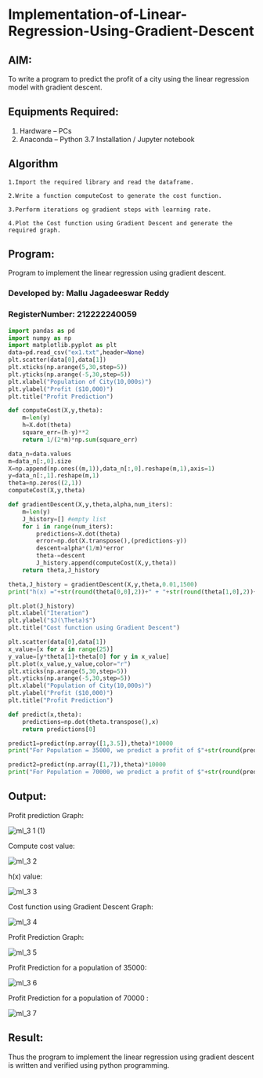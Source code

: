 # Implementation-of-Linear-Regression-Using-Gradient-Descent

## AIM:
To write a program to predict the profit of a city using the linear regression model with gradient descent.

## Equipments Required:
1. Hardware – PCs
2. Anaconda – Python 3.7 Installation / Jupyter notebook

## Algorithm
```
1.Import the required library and read the dataframe.

2.Write a function computeCost to generate the cost function.
 
3.Perform iterations og gradient steps with learning rate.

4.Plot the Cost function using Gradient Descent and generate the required graph. 
```
## Program:
Program to implement the linear regression using gradient descent.
### Developed by: Mallu Jagadeeswar Reddy
### RegisterNumber: 212222240059 
```python
import pandas as pd
import numpy as np
import matplotlib.pyplot as plt
data=pd.read_csv("ex1.txt",header=None)
plt.scatter(data[0],data[1])
plt.xticks(np.arange(5,30,step=5))
plt.yticks(np.arange(-5,30,step=5))
plt.xlabel("Population of City(10,000s)")
plt.ylabel("Profit ($10,000)")
plt.title("Profit Prediction")

def computeCost(X,y,theta):
    m=len(y) 
    h=X.dot(theta) 
    square_err=(h-y)**2
    return 1/(2*m)*np.sum(square_err) 

data_n=data.values
m=data_n[:,0].size
X=np.append(np.ones((m,1)),data_n[:,0].reshape(m,1),axis=1)
y=data_n[:,1].reshape(m,1)
theta=np.zeros((2,1))
computeCost(X,y,theta) 

def gradientDescent(X,y,theta,alpha,num_iters):
    m=len(y)
    J_history=[] #empty list
    for i in range(num_iters):
        predictions=X.dot(theta)
        error=np.dot(X.transpose(),(predictions-y))
        descent=alpha*(1/m)*error
        theta-=descent
        J_history.append(computeCost(X,y,theta))
    return theta,J_history

theta,J_history = gradientDescent(X,y,theta,0.01,1500)
print("h(x) ="+str(round(theta[0,0],2))+" + "+str(round(theta[1,0],2))+"x1")

plt.plot(J_history)
plt.xlabel("Iteration")
plt.ylabel("$J(\Theta)$")
plt.title("Cost function using Gradient Descent")

plt.scatter(data[0],data[1])
x_value=[x for x in range(25)]
y_value=[y*theta[1]+theta[0] for y in x_value]
plt.plot(x_value,y_value,color="r")
plt.xticks(np.arange(5,30,step=5))
plt.yticks(np.arange(-5,30,step=5))
plt.xlabel("Population of City(10,000s)")
plt.ylabel("Profit ($10,000)")
plt.title("Profit Prediction")

def predict(x,theta):
    predictions=np.dot(theta.transpose(),x)
    return predictions[0]

predict1=predict(np.array([1,3.5]),theta)*10000
print("For Population = 35000, we predict a profit of $"+str(round(predict1,0)))

predict2=predict(np.array([1,7]),theta)*10000
print("For Population = 70000, we predict a profit of $"+str(round(predict2,0)))
```

## Output:
Profit prediction Graph:


![ml_3 1 (1)](https://github.com/jagadeeshreddy561/Implementation-of-Linear-Regression-Using-Gradient-Descent/assets/120623104/bb055c36-c859-4726-84d9-0856a2c9169a)


Compute cost value:

![ml_3 2](https://github.com/jagadeeshreddy561/Implementation-of-Linear-Regression-Using-Gradient-Descent/assets/120623104/d7d4c4f8-040d-49a4-b621-9bd653c5d9d1)


h(x) value:


![ml_3 3](https://github.com/jagadeeshreddy561/Implementation-of-Linear-Regression-Using-Gradient-Descent/assets/120623104/cfd0b575-5042-4f96-9753-ced9dc4dbb61)


Cost function using Gradient Descent Graph:

![ml_3 4](https://github.com/jagadeeshreddy561/Implementation-of-Linear-Regression-Using-Gradient-Descent/assets/120623104/6fb60ce1-8328-4c45-8ef4-2c52a1d4165d)



Profit Prediction Graph:

![ml_3 5](https://github.com/jagadeeshreddy561/Implementation-of-Linear-Regression-Using-Gradient-Descent/assets/120623104/2e7fcf9c-6e32-4c8e-b3c2-c0f096b54040)



Profit Prediction for a population of 35000:


![ml_3 6](https://github.com/jagadeeshreddy561/Implementation-of-Linear-Regression-Using-Gradient-Descent/assets/120623104/118bc1de-1aed-40d7-bd10-82d7cc976dae)
























Profit Prediction for a population of 70000 :

![ml_3 7](https://github.com/jagadeeshreddy561/Implementation-of-Linear-Regression-Using-Gradient-Descent/assets/120623104/b699fe2d-a5ae-48d4-9bc4-2c0506ba220f)



## Result:
Thus the program to implement the linear regression using gradient descent is written and verified using python programming.
